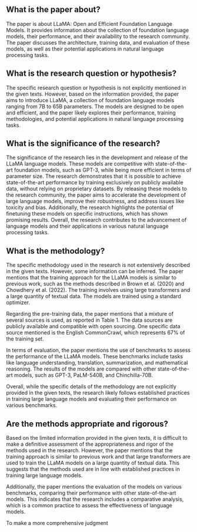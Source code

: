 ## What is the paper about?

The paper is about LLaMA: Open and Efficient Foundation Language Models. It provides information about the collection of foundation language models, their performance, and their availability to the research community. The paper discusses the architecture, training data, and evaluation of these models, as well as their potential applications in natural language processing tasks.

## What is the research question or hypothesis?

The specific research question or hypothesis is not explicitly mentioned in the given texts. However, based on the information provided, the paper aims to introduce LLaMA, a collection of foundation language models ranging from 7B to 65B parameters. The models are designed to be open and efficient, and the paper likely explores their performance, training methodologies, and potential applications in natural language processing tasks.

## What is the significance of the research?

The significance of the research lies in the development and release of the LLaMA language models. These models are competitive with state-of-the-art foundation models, such as GPT-3, while being more efficient in terms of parameter size. The research demonstrates that it is possible to achieve state-of-the-art performance by training exclusively on publicly available data, without relying on proprietary datasets. By releasing these models to the research community, the paper aims to accelerate the development of large language models, improve their robustness, and address issues like toxicity and bias. Additionally, the research highlights the potential of finetuning these models on specific instructions, which has shown promising results. Overall, the research contributes to the advancement of language models and their applications in various natural language processing tasks.

## What is the methodology?

The specific methodology used in the research is not extensively described in the given texts. However, some information can be inferred. The paper mentions that the training approach for the LLaMA models is similar to previous work, such as the methods described in Brown et al. (2020) and Chowdhery et al. (2022). The training involves using large transformers and a large quantity of textual data. The models are trained using a standard optimizer. 

Regarding the pre-training data, the paper mentions that a mixture of several sources is used, as reported in Table 1. The data sources are publicly available and compatible with open sourcing. One specific data source mentioned is the English CommonCrawl, which represents 67% of the training set.

In terms of evaluation, the paper mentions the use of benchmarks to assess the performance of the LLaMA models. These benchmarks include tasks like language understanding, translation, summarization, and mathematical reasoning. The results of the models are compared with other state-of-the-art models, such as GPT-3, PaLM-540B, and Chinchilla-70B.

Overall, while the specific details of the methodology are not explicitly provided in the given texts, the research likely follows established practices in training large language models and evaluating their performance on various benchmarks.

## Are the methods appropriate and rigorous?

Based on the limited information provided in the given texts, it is difficult to make a definitive assessment of the appropriateness and rigor of the methods used in the research. However, the paper mentions that the training approach is similar to previous work and that large transformers are used to train the LLaMA models on a large quantity of textual data. This suggests that the methods used are in line with established practices in training large language models.

Additionally, the paper mentions the evaluation of the models on various benchmarks, comparing their performance with other state-of-the-art models. This indicates that the research includes a comparative analysis, which is a common practice to assess the effectiveness of language models.

To make a more comprehensive judgment
